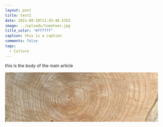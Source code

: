```yaml
---
layout: post
title: test1
date: 2021-09-20T11:43:48.535Z
image: ../uploads/tomatoes.jpg
title_color: "#ffffff"
caption: this is a caption
comments: false
tags:
  - Culture
---
```

this is the body of the main article

![wood lol](../uploads/log.jpg)